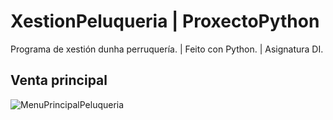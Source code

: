 # XestionPeluqueria | ProxectoPython
Programa de xestión dunha perruquería. | Feito con Python. | Asignatura DI.

## Venta principal
![MenuPrincipalPeluqueria](https://user-images.githubusercontent.com/32218906/54943551-ccd4ca00-4f31-11e9-911d-c97699f561bf.PNG)
